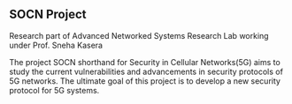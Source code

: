 ## SOCN Project

Research part of Advanced Networked Systems Research Lab working under Prof. Sneha Kasera

The project SOCN shorthand for Security in Cellular Networks(5G) aims to study the current vulnerabilities and advancements in security protocols of 5G networks. The ultimate goal of this project is to develop a new security protocol for 5G systems.


